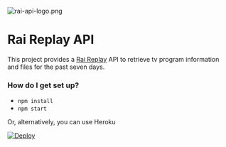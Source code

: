 ![rai-api-logo.png](https://bitbucket.org/repo/nR4Aby/images/1231472162-rai-api-logo.png)
# Rai Replay API #

This project provides a [Rai Replay](http://www.raireplay.rai.it/) API to retrieve tv program information and files for the past seven days.

### How do I get set up? ###

* `npm install`
* `npm start`

Or, alternatively, you can use Heroku

[![Deploy](https://www.herokucdn.com/deploy/button.svg)](https://heroku.com/deploy)